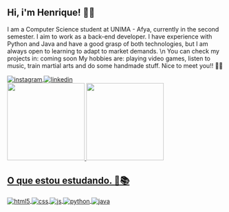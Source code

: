 ## Hi, i'm Henrique! 👋👋
I am a Computer Science student at UNIMA - Afya, currently in the second semester. I aim to work as a back-end developer. I have experience with Python and Java and have a good grasp of both technologies, but I am always open to learning to adapt to market demands. \n
You can check my projects in: coming soon
My hobbies are: playing video games, listen to music, train martial arts and do some handmade stuff.
Nice to meet you!! 🙂🙃

<div>
  <a href="https://instagram.com/_henrique.belo" title="Instagram" target="_blank">
    <img align="center" alt="instagram" src="https://img.shields.io/badge/Instagram-E4405F?style=for-the-badge&logo=instagram&logoColor=white" />
  </a>
  <a href="https://www.linkedin.com/in/henrique-de-moraes-75a711278/" title="LinkedIn" target="_blank">
    <img align="center" alt="linkedin" src="https://img.shields.io/badge/LinkedIn-0077b5?style=for-the-badge&logo=linkedin&logoColor=white" />
  </a>
</div>

<div>
   <a href="https://github.com/henrique-bees">
   <img height="180em" src="https://github-readme-stats.vercel.app/api?username=henrique-bees&show_icons=true&theme=midnight-purple&include_all_commits=true&count_private=true" />
   <img height="180em" src="https://github-readme-stats.vercel.app/api/top-langs/?username=henrique-bees&layout=compact&langs_count=6&theme=midnight-purple"/>
</div>
     
## O que estou estudando. 📖📚
<div style="display: inline_block">
  <img align="center" alt="html5" src="https://img.shields.io/badge/HTML5-E34F26?style=for-the-badge&logo=html5&logoColor=white" />
  <img align="center" alt="css" src="https://img.shields.io/badge/CSS3-1572B6?style=for-the-badge&logo=css3&logoColor=white" />
  <img align="center" alt="js" src="https://img.shields.io/badge/JavaScript-F7DF1E?style=for-the-badge&logo=javascript&logoColor=black" />
  <img align="center" alt="python" src="https://img.shields.io/badge/Python-3776ab?style=for-the-badge&logo=python&logoColor=white" />
  <img align="center" alt="java" src="https://img.shields.io/badge/Java-ED8B00?style=for-the-badge&logo=openjdk&logoColor=white" />
</div><br/>
  
